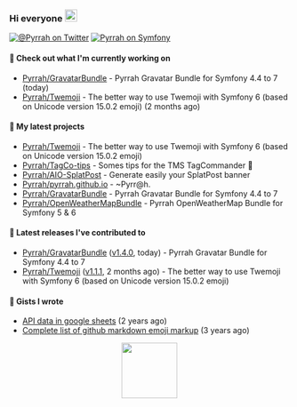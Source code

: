 ### Hi everyone <img src="https://media.giphy.com/media/hvRJCLFzcasrR4ia7z/giphy.gif" width="22">

[![@_Pyrrah_ on Twitter](https://img.shields.io/twitter/follow/_Pyrrah_?color=blue&label=%40_Pyrrah_&logo=twitter&style=social)](https://twitter.com/intent/follow?screen_name=_Pyrrah_)
[![Pyrrah on Symfony](https://shields.io/badge/connect-Pyrrah-blue?logo=symfony&style=flat-square)](https://connect.symfony.com/profile/pyrrah)

#### 👷 Check out what I'm currently working on

- [Pyrrah/GravatarBundle](https://github.com/Pyrrah/GravatarBundle) - Pyrrah Gravatar Bundle for Symfony 4.4 to 7 (today)
- [Pyrrah/Twemoji](https://github.com/Pyrrah/Twemoji) - The better way to use Twemoji with Symfony 6 (based on Unicode version 15.0.2 emoji) (2 months ago)

#### 🌱 My latest projects

- [Pyrrah/Twemoji](https://github.com/Pyrrah/Twemoji) - The better way to use Twemoji with Symfony 6 (based on Unicode version 15.0.2 emoji)
- [Pyrrah/TagCo-tips](https://github.com/Pyrrah/TagCo-tips) - Somes tips for the TMS TagCommander 🍪
- [Pyrrah/AIO-SplatPost](https://github.com/Pyrrah/AIO-SplatPost) - Generate easily your SplatPost banner
- [Pyrrah/pyrrah.github.io](https://github.com/Pyrrah/pyrrah.github.io) - ~Pyrr@h.
- [Pyrrah/GravatarBundle](https://github.com/Pyrrah/GravatarBundle) - Pyrrah Gravatar Bundle for Symfony 4.4 to 7
- [Pyrrah/OpenWeatherMapBundle](https://github.com/Pyrrah/OpenWeatherMapBundle) - Pyrrah OpenWeatherMap Bundle for Symfony 5 &amp; 6 

#### 🔭 Latest releases I've contributed to

- [Pyrrah/GravatarBundle](https://github.com/Pyrrah/GravatarBundle) ([v1.4.0](https://github.com/Pyrrah/GravatarBundle/releases/tag/v1.4.0), today) - Pyrrah Gravatar Bundle for Symfony 4.4 to 7
- [Pyrrah/Twemoji](https://github.com/Pyrrah/Twemoji) ([v1.1.1](https://github.com/Pyrrah/Twemoji/releases/tag/v1.1.1), 2 months ago) - The better way to use Twemoji with Symfony 6 (based on Unicode version 15.0.2 emoji)


#### 📓 Gists I wrote

- [API data in google sheets](https://gist.github.com/16f24e03ae17772bdc3f92fe251dadab) (2 years ago)
- [Complete list of github markdown emoji markup](https://gist.github.com/901f00824ded4cd8a3948f931965e356) (3 years ago)


<p align="center">
  <img width="100" src="https://media.giphy.com/media/WFZvB7VIXBgiz3oDXE/giphy.gif">
</p>


